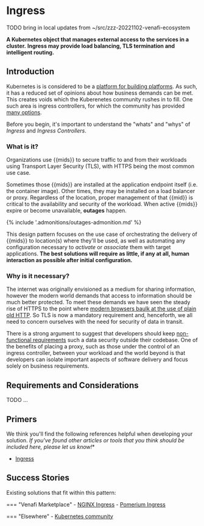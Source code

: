 #  Ingress

TODO bring in local updates from ~/src/zzz-20221102-venafi-ecosystem

<!-- We can justify the inclusion of "ingress" because ingress is a known entity in JSS. -->

**A Kubernetes object that manages external access to the services in a cluster.**
**Ingress may provide load balancing, TLS termination and intelligent routing.**

## Introduction

Kubernetes is is considered to be a [platform for building platforms](https://twitter.com/kelseyhightower/status/935252923721793536?lang=en-GB).
As such, it has a reduced set of opinions about how business demands can be met.
This creates voids which the Kuberenetes community rushes in to fill.
One such area is ingress controllers, for which the community has provided [many options](https://kubernetes.io/docs/concepts/services-networking/ingress-controllers/).

Before you begin, it's important to understand the "whats" and "whys" of *Ingress* and *Ingress Controllers*. 

### What is it?

Organizations use {{mids}} to secure traffic to and from their workloads using Transport Layer Security (TLS), with HTTPS being the most common use case.

Sometimes those {{mids}} are installed at the application endpoint itself (i.e. the container image). 
Other times, they may be installed on a load balancer or proxy.
Regardless of the location, proper management of that {{mid}} is critical to the availability and security of the workload.
When active {{mids}} expire or become unavailable, **outages** happen.

{% include '.admonitions/outages-admonition.md' %}

This design pattern focuses on the use case of orchestrating the delivery of {{mids}} to location(s) where they'll be used, as well as automating any configuration necessary to *activate* or *associate* them with target applications.
**The best solutions will require as little, if any at all, human interaction as possible after initial configuration.**

### Why is it necessary?

The internet was originally envisioned as a medium for sharing information, however the modern world demands that access to information should be much better protected.
To meet these demands we have seen the steady rise of HTTPS to the point where [modern browsers baulk at the use of plain old HTTP](https://security.googleblog.com/2019/10/no-more-mixed-messages-about-https_3.html).
So TLS is now a mandatory requirement and, henceforth, we all need to concern ourselves with the need for security of data in transit.

There is a strong argument to suggest that developers should keep [non-functional requirements](https://en.wikipedia.org/wiki/Non-functional_requirement#Examples) such a data security outside their codebase.
One of the benefits of placing a proxy, such as those under the control of an ingress controller, between your workload and the world beyond is that developers can isolate important aspects of software delivery and focus solely on business requirements.

## Requirements and Considerations

TODO ...

<!-- TODO: the cross-cutting concern of TLS, where should my certificates go? -->

<!-- ##### Questions to guide us:

- What are the absolute **required capabilities**? (MVP)
    1. Ability to use a {{mid}}, an X.509 Certificate in this case, to secure traffic
    1. Ability to install/deploy/upload a {{mid}} to a 
    1. Ability to **validate** that a specific {{mid}} is where we think it is (data either proactively requested by Venafi or periodically reported on by the target consumer of the {{mid}})

- What sets the best solutions apart?
    {% include 'best-solutions-common.md' %}
    - Renewal of a {{mid}} should not cause downtime -->

## Primers
We think you'll find the following references helpful when developing your solution. 
*If you've found other articles or tools that you think should be included here, please let us know!**
<!-- .to-do: insert a way for users to let us know. Maybe a simple mailto: link will work for now, or do we suggest they update the page themselves and make a pull request? -->

- [Ingress](https://kubernetes.io/docs/concepts/services-networking/ingress/)

## Success Stories

Existing solutions that fit within this pattern:

=== "Venafi Marketplace"
    - [NGINX Ingress](https://marketplace.venafi.com/ui/xchange-marketplace-app/620d2d6ed419fb06a5c5bd36/solution/6294f5507550f2ee553cf25d)
    - [Pomerium Ingress](https://marketplace.venafi.com/ui/xchange-marketplace-app/620d2d6ed419fb06a5c5bd36/solution/628cf590220a43b0c9a48842)

=== "Elsewhere"
    - [Kubernetes community](https://kubernetes.io/docs/concepts/services-networking/ingress-controllers/)